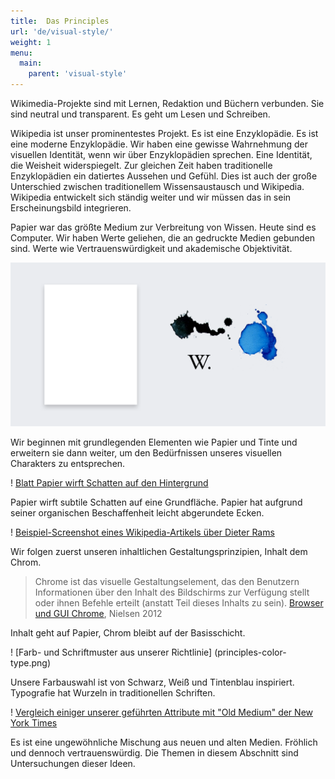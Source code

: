 ```yaml
---
title:  Das Principles
url: 'de/visual-style/'
weight: 1
menu:
  main:
    parent: 'visual-style'
---
```


Wikimedia-Projekte sind mit Lernen, Redaktion und Büchern verbunden. Sie sind neutral und transparent. Es geht um Lesen und Schreiben.

Wikipedia ist unser prominentestes Projekt.
Es ist eine Enzyklopädie. Es ist eine moderne Enzyklopädie. Wir haben eine gewisse Wahrnehmung der visuellen Identität, wenn wir über Enzyklopädien sprechen. Eine Identität, die Weisheit widerspiegelt. Zur gleichen Zeit haben traditionelle Enzyklopädien ein datiertes Aussehen und Gefühl. Dies ist auch der große Unterschied zwischen traditionellem Wissensaustausch und Wikipedia. Wikipedia entwickelt sich ständig weiter und wir müssen das in sein Erscheinungsbild integrieren.

Papier war das größte Medium zur Verbreitung von Wissen. Heute sind es Computer. Wir haben Werte geliehen, die an gedruckte Medien gebunden sind. Werte wie Vertrauenswürdigkeit und akademische Objektivität.

![Paper and ink](principles-paper-ink.png)

Wir beginnen mit grundlegenden Elementen wie Papier und Tinte und erweitern sie dann weiter, um den Bedürfnissen unseres visuellen Charakters zu entsprechen.

! [Blatt Papier wirft Schatten auf den Hintergrund](principles-paper-shadow.png)

Papier wirft subtile Schatten auf eine Grundfläche. Papier hat aufgrund seiner organischen Beschaffenheit leicht abgerundete Ecken.

! [Beispiel-Screenshot eines Wikipedia-Artikels über Dieter Rams](principles-content-chrome.png)

Wir folgen zuerst unseren inhaltlichen Gestaltungsprinzipien, Inhalt dem Chrom.

> Chrome ist das visuelle Gestaltungselement, das den Benutzern Informationen über den Inhalt des Bildschirms zur Verfügung stellt oder ihnen Befehle erteilt (anstatt Teil dieses Inhalts zu sein). [Browser und GUI Chrome](https://www.nngroup.com/articles/browser-and-gui-chrome/), Nielsen 2012

Inhalt geht auf Papier, Chrom bleibt auf der Basisschicht.

! [Farb- und Schriftmuster aus unserer Richtlinie] (principles-color-type.png)

Unsere Farbauswahl ist von Schwarz, Weiß und Tintenblau inspiriert. Typografie hat Wurzeln in traditionellen Schriften.

! [Vergleich einiger unserer geführten Attribute mit "Old Medium" der New York Times](Prinzips-style-tile.png)

Es ist eine ungewöhnliche Mischung aus neuen und alten Medien. Fröhlich und dennoch vertrauenswürdig.
Die Themen in diesem Abschnitt sind Untersuchungen dieser Ideen.
